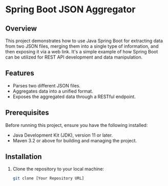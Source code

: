 # Spring Boot JSON Aggregator

## Overview
This project demonstrates how to use Java Spring Boot for extracting data from two JSON files, merging them into a single type of information, and then exposing it via a web link. It's a simple example of how Spring Boot can be utilized for REST API development and data manipulation.

## Features
- Parses two different JSON files.
- Aggregates data into a unified format.
- Exposes the aggregated data through a RESTful endpoint.

## Prerequisites
Before running this project, ensure you have the following installed:
- Java Development Kit (JDK), version 11 or later.
- Maven 3.2 or above for building and managing the project.

## Installation
1. Clone the repository to your local machine:
   ```sh
   git clone [Your Repository URL]
